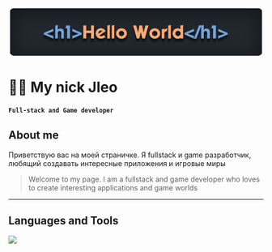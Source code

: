 <div align ='center'>
  <a href='https://github.com/mynickleo'>
    <img src='header.png' alt='Логотип профиля' />
  </a>
</div>

# 🏄‍♂️ My nick Jleo

**`Full-stack and Game developer`**

## About me
Приветствую вас на моей страничке. Я fullstack и game разработчик, любящий создавать интересные приложения и игровые миры
> Welcome to my page. I am a fullstack and game developer who loves to create interesting applications and game worlds

---

## Languages and Tools

<img src="https://cdn.jsdelivr.net/gh/devicons/devicon@latest/icons/html5/html5-original-wordmark.svg" />